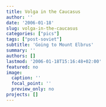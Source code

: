 ```yaml
---
title: Volga in the Caucasus
author: ''
date: '2006-01-18'
slug: volga-in-the-caucasus
categories: ["pics"]
tags: ["post-soviet"]
subtitle: 'Going to Mount Elbrus'
summary: ''
authors: []
lastmod: '2006-01-18T15:16:48+02:00'
featured: no
image:
  caption: ''
  focal_point: ''
  preview_only: no
projects: []
---
```

